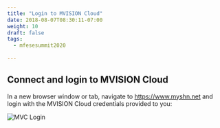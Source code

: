 ```yaml
---
title: "Login to MVISION Cloud"
date: 2018-08-07T08:30:11-07:00
weight: 10
draft: false
tags:
  - mfesesummit2020
  
---
```


## Connect and login to MVISION Cloud

In a new browser window or tab, navigate to https://www.myshn.net and login with the MVISION Cloud credentials provided to you:

![MVC Login](/images/mfe/mvclogin.png?classes=border,shadow)


